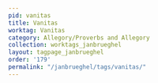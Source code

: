 ```yaml
---
pid: vanitas
title: Vanitas
worktag: Vanitas
category: Allegory/Proverbs and Allegory
collection: worktags_janbrueghel
layout: tagpage_janbrueghel
order: '179'
permalink: "/janbrueghel/tags/vanitas/"
---
```

